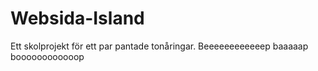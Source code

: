# Websida-Island
Ett skolprojekt för ett par pantade tonåringar. 
Beeeeeeeeeeeep baaaaap boooooooooooop

